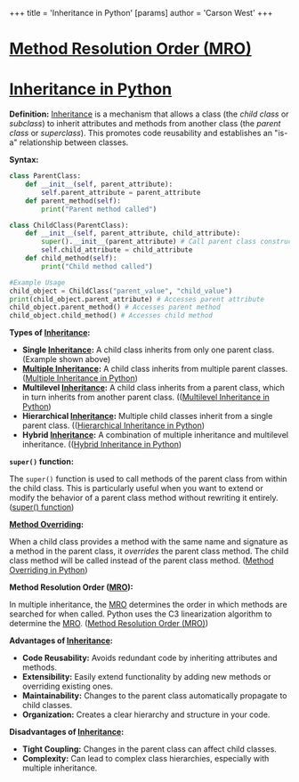 +++
 title = 'Inheritance in Python'
[params]
	author = 'Carson West'
+++
# [Method Resolution Order (MRO)](./../method-resolution-order-(mro)/)
# [Inheritance in Python](./../inheritance-in-python/) 
**Definition:** [Inheritance](./../inheritance/) is a mechanism that allows a class (the *child class* or *subclass*) to inherit attributes and methods from another class (the *parent class* or *superclass*).  This promotes code reusability and establishes an "is-a" relationship between classes.

**Syntax:**

```python
class ParentClass:
    def __init__(self, parent_attribute):
        self.parent_attribute = parent_attribute
    def parent_method(self):
        print("Parent method called")

class ChildClass(ParentClass):
    def __init__(self, parent_attribute, child_attribute):
        super().__init__(parent_attribute) # Call parent class constructor
        self.child_attribute = child_attribute
    def child_method(self):
        print("Child method called")

#Example Usage
child_object = ChildClass("parent_value", "child_value")
print(child_object.parent_attribute) # Accesses parent attribute
child_object.parent_method() # Accesses parent method
child_object.child_method() # Accesses child method

```

**Types of [Inheritance](./../inheritance/):**

* **Single [Inheritance](./../inheritance/):** A child class inherits from only one parent class.  (Example shown above)
* **[Multiple Inheritance](./../multiple-inheritance/):** A child class inherits from multiple parent classes.  ([Multiple Inheritance in Python](./../multiple-inheritance-in-python/))
* **Multilevel [Inheritance](./../inheritance/):**  A child class inherits from a parent class, which in turn inherits from another parent class. (([Multilevel Inheritance in Python](./../multilevel-inheritance-in-python/))
* **Hierarchical [Inheritance](./../inheritance/):** Multiple child classes inherit from a single parent class. (([Hierarchical Inheritance in Python](./../hierarchical-inheritance-in-python/))
* **Hybrid [Inheritance](./../inheritance/):** A combination of multiple inheritance and multilevel inheritance. (([Hybrid Inheritance in Python](./../hybrid-inheritance-in-python/))


**`super()` function:**

The `super()` function is used to call methods of the parent class from within the child class.  This is particularly useful when you want to extend or modify the behavior of a parent class method without rewriting it entirely.  ([super() function](./../super()-function/))


**[Method Overriding](./../method-overriding/):**

When a child class provides a method with the same name and signature as a method in the parent class, it *overrides* the parent class method.  The child class method will be called instead of the parent class method. ([Method Overriding in Python](./../method-overriding-in-python/))


**Method Resolution Order ([MRO](./../mro/)):**

In multiple inheritance, the [MRO](./../mro/) determines the order in which methods are searched for when called. Python uses the C3 linearization algorithm to determine the [MRO](./../mro/).  ([Method Resolution Order (MRO)](./../method-resolution-order-(mro)/))



**Advantages of [Inheritance](./../inheritance/):**

* **Code Reusability:** Avoids redundant code by inheriting attributes and methods.
* **Extensibility:** Easily extend functionality by adding new methods or overriding existing ones.
* **Maintainability:** Changes to the parent class automatically propagate to child classes.
* **Organization:** Creates a clear hierarchy and structure in your code.


**Disadvantages of [Inheritance](./../inheritance/):**

* **Tight Coupling:** Changes in the parent class can affect child classes.
* **Complexity:** Can lead to complex class hierarchies, especially with multiple inheritance.

